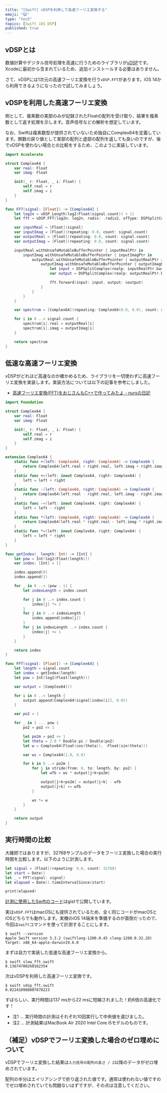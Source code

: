 ```yaml
---
title: "[Swift] vDSPを利用して高速フーリエ変換する"
emoji: "😺"
type: "tech"
topics: [Swift iOS DSP]
published: true
---
```

## vDSPとは

数値計算やデジタル信号処理を高速に行うためのライブラリが[vDSP](https://developer.apple.com/documentation/accelerate/vdsp)です。Xcodeに最初から含まれているため、追加インストールする必要はありません。

さて、vDSPには1次元の高速フーリエ変換を行う`vDSP.FFT`があります。iOS 14から利用できるようになったので試してみましょう。

## vDSPを利用した高速フーリエ変換

例として、複素数の実部のみが記録されたFloatの配列を受け取り、結果を複素数として返す処理を示します。音声信号などの解析を想定しています。

なお、Swiftは複素数型が提供されていないため独自にComplex64を定義しています。関数の戻り値として実部の配列と虚部の配列を返しても良いのですが、後でvDSPを使わない場合との比較をするため、このように実装しています。

```swift
import Accelerate

struct Complex64 {
    var real: Float
    var imag: Float

    init(_ r: Float, _ i: Float) {
        self.real = r
        self.imag = i
    }
}

func FFT(signal: [Float]) -> [Complex64] {
    let log2n = vDSP_Length(log2(Float(signal.count)) + 1)
    let fft = vDSP.FFT(log2n: log2n, radix: .radix2, ofType: DSPSplitComplex.self)!

    var inputReal = [Float](signal)
    var inputImag = [Float](repeating: 0.0, count: signal.count)
    var outputReal = [Float](repeating: 0.0, count: signal.count)
    var outputImag = [Float](repeating: 0.0, count: signal.count)

    inputReal.withUnsafeMutableBufferPointer { inputRealPtr in
        inputImag.withUnsafeMutableBufferPointer { inputImagPtr in
            outputReal.withUnsafeMutableBufferPointer { outputRealPtr in
                outputImag.withUnsafeMutableBufferPointer { outputImagPtr in
                    let input = DSPSplitComplex(realp: inputRealPtr.baseAddress!, imagp: inputImagPtr.baseAddress!)
                    var output = DSPSplitComplex(realp: outputRealPtr.baseAddress!, imagp: outputImagPtr.baseAddress!)

                    fft.forward(input: input, output: &output)
                }
            }
        }
    }

    var spectrum = [Complex64](repeating: Complex64(0.0, 0.0), count: signal.count)

    for i in 0 ..< signal.count {
        spectrum[i].real = outputReal[i]
        spectrum[i].imag = outputImag[i]
    }

    return spectrum
}
```

## 低速な高速フーリエ変換

vDSPがどれほど高速なのか確かめるため、ライブラリを一切使わずに高速フーリエ変換を実装します。実装方法については以下の記事を参考にしました。

- [高速フーリエ変換(FFT)をおじさんもC++で作ってみたよ - nursの日記](https://nurs.hatenablog.com/entry/20130617/1371483633)

```swift
import Foundation

struct Complex64 {
    var real: Float
    var imag: Float

    init(_ r: Float, _ i: Float) {
        self.real = r
        self.imag = i
    }
}

extension Complex64 {
    static func +(left: Complex64, right: Complex64) -> Complex64 {
        return Complex64(left.real + right.real, left.imag + right.imag)
    }
    static func +=(left: inout Complex64, right: Complex64) {
        left = left + right
    }
    static func -(left: Complex64, right: Complex64) -> Complex64 {
        return Complex64(left.real - right.real, left.imag - right.imag)
    }
    static func -=(left: inout Complex64, right: Complex64) {
        left = left - right
    }
    static func *(left: Complex64, right: Complex64) -> Complex64 {
        return Complex64(left.real * right.real - left.imag * right.imag, left.real * right.imag + left.imag * right.real)
    }
    static func *=(left: inout Complex64, right: Complex64) {
        left = left * right
    }
}

func getIndex(_ length: Int) -> [Int] {
    let pow = Int(log2(Float(length)))
    var index: [Int] = []

    index.append(0)
    index.append(1)

    for _ in 0 ..< (pow - 1) {
        let indexLength = index.count

        for j in 0 ..< index.count {
            index[j] *= 2
        }
        for j in 0 ..< indexLength {
            index.append(index[j])
        }
        for j in indexLength ..< index.count {
            index[j] += 1
        }
    }

    return index
}

func FFT(signal: [Float]) -> [Complex64] {
    let length = signal.count
    let index = getIndex(length)
    let pow = Int(log2(Float(length)))

    var output = [Complex64]()

    for i in 0 ..< length {
        output.append(Complex64(signal[index[i]], 0.0))
    }

    var po2 = 1

    for _ in 1 ... pow {
        po2 = po2 << 1

        let po2m = po2 >> 1
        let theta = 2.0 * Double.pi / Double(po2)
        let w = Complex64(Float(cos(theta)), -Float(sin(theta)))

        var ws = Complex64(1.0, 0.0)

        for k in 0 ..< po2m {
            for j in stride(from: 0, to: length, by: po2) {
                let wfb = ws * output[j+k+po2m]

                output[j+k+po2m] = output[j+k] - wfb
                output[j+k] += wfb
            }

            ws *= w
        }
    }

    return output
}
```

## 実行時間の比較

大雑把ではありますが、32768サンプルのデータをフーリエ変換した場合の実行時間を比較します。以下のように計測します。

```swift
let signal = [Float](repeating: 0.0, count: 32768)
let start = Date()
let _ = FFT(signal: signal)
let elapsed = Date().timeIntervalSince(start)

print(elapsed)
```

[計測に使用したSwiftのコード](https://gist.github.com/moutend/065ed56bd45086d7a0f5c94916d602db)はgistで公開しています。

実は`vDSP.FFT`はmacOSにも提供されているため、全く同じコードがmacOSとiOSどちらでも動作します。実機のiOS 14端末を準備するのが面倒だったので、今回は`swift`コマンドを使って計測することにします。

```console
$ swift --version
Apple Swift version 5.3.2 (swiftlang-1200.0.45 clang-1200.0.32.28)
Target: x86_64-apple-darwin19.6.0
```

まずは自力で実装した低速な高速フーリエ変換から。

```console
$ swift slow_fft.swift
0.13674700260162354
```

次はvDSPを利用した高速フーリエ変換です。

```console
$ swift vdsp_fft.swift
0.022410988807678223
```

すばらしい、実行時間は137 msから22 msに短縮されました！約6倍の高速化です！

- 注1 ... 実行時間の計測はそれぞれ10回実行して中央値を選びました。
- 注2 ... 計測結果はMacBook Air 2020 Intel Core i5モデルのものです。

## （補足）vDSPでフーリエ変換した場合のゼロ埋めについて

vDSPでフーリエ変換した結果は`入力信号の配列の長さ / 2`以降のデータがゼロ埋めされています。

配列の半分はエイリアシングで折り返された値です。通常は使われない値ですのでゼロ埋めされていても問題ないはずですが、その点は注意してください。

